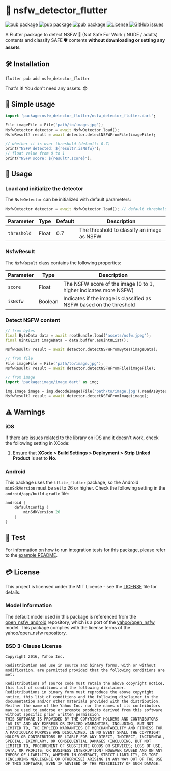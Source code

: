 # 🙈 nsfw_detector_flutter

<p>
    <a href="https://pub.dartlang.org/packages/nsfw_detector_flutter">
        <img src="https://img.shields.io/pub/v/nsfw_detector_flutter" alt="pub package">
    </a>
    <a href="https://pub.dartlang.org/packages/nsfw_detector_flutter">
        <img src="https://img.shields.io/pub/likes/nsfw_detector_flutter" alt="pub package">
    </a>
    <a href="https://pub.dartlang.org/packages/nsfw_detector_flutter">
        <img src="https://img.shields.io/pub/popularity/nsfw_detector_flutter" alt="pub package">
    </a>
    <a href="https://img.shields.io/github/license/hoyaaaa/nsfw_detector_flutter">
        <img src="https://img.shields.io/github/license/hoyaaaa/nsfw_detector_flutter" alt="License">
    </a>
    <a href="https://github.com/hoyaaaa/nsfw_detector_flutter/issues">
        <img src="https://img.shields.io/github/issues/hoyaaaa/nsfw_detector_flutter" alt="GitHub issues">
    </a>
</p>

A Flutter package to detect NSFW 🔞 (Not Safe For Work / NUDE / adults) contents and classify SAFE 🛡️ contents __without downloading or setting any assets__

## 🛠️ Installation

```sh
flutter pub add nsfw_detector_flutter
```

That's it! You don't need any assets. 😎

## 🏃 Simple usage

```dart
import 'package:nsfw_detector_flutter/nsfw_detector_flutter.dart';

File imageFile = File('path/to/image.jpg');
NsfwDetector detector = await NsfwDetector.load();
NsfwResult? result = await detector.detectNSFWFromFile(imageFile);

// whether it is over threshold (default: 0.7)
print("NSFW detected: ${result?.isNsfw}");
// float value from 0 to 1
print("NSFW score: ${result?.score}");
```

## 📙 Usage

### Load and initialize the detector

The `NsfwDetector` can be initialized with default parameters:

```dart
NsfwDetector detector = await NsfwDetector.load(); // default threshold: 0.7
```

| Parameter     | Type    | Default | Description                                                   |
|---------------|---------|---------|---------------------------------------------------------------|
| `threshold`   | Float   | 0.7     | The threshold to classify an image as NSFW                    |                              |

### NsfwResult

The `NsfwResult` class contains the following properties:

| Parameter     | Type    | Description                                                   |
|---------------|-------- |---------------------------------------------------------------|
| `score`       | Float   | The NSFW score of the image (0 to 1, higher indicates more NSFW) |
| `isNsfw`      | Boolean | Indicates if the image is classified as NSFW based on the threshold |

### Detect NSFW content

```dart
// from bytes
final ByteData data = await rootBundle.load('assets/nsfw.jpeg');
final Uint8List imageData = data.buffer.asUint8List();

NsfwResult? result = await detector.detectNSFWFromBytes(imageData);

// from file
File imageFile = File('path/to/image.jpg');
NsfwResult? result = await detector.detectNSFWFromFile(imageFile);

// from image
import 'package:image/image.dart' as img;

img.Image image = img.decodeImage(File('path/to/image.jpg').readAsBytesSync())!;
NsfwResult? result = await detector.detectNSFWFromImage(image);
```

## ⚠️ Warnings

### iOS

If there are issues related to the library on iOS and it doesn't work, check the following setting in XCode:

1. Ensure that **XCode > Build Settings > Deployment > Strip Linked Product** is set to **No**.

### Android

This package uses the `tflite_flutter` package, so the Android `minSdkVersion` must be set to 26 or higher. Check the following setting in the `android/app/build.gradle` file:

```gradle
android {
    defaultConfig {
        minSdkVersion 26
    }
}
```

## 🧪 Test

For information on how to run integration tests for this package, please refer to the [example README](example/README.md).

## 💳 License

This project is licensed under the MIT License - see the [LICENSE](LICENSE) file for details.

### Model Information

The default model used in this package is referenced from the [open_nsfw_android](https://github.com/devzwy/open_nsfw_android) repository, which is a port of the [yahoo/open_nsfw](https://github.com/yahoo/open_nsfw) model. This package complies with the license terms of the yahoo/open_nsfw repository.

### BSD 3-Clause License

```
Copyright 2016, Yahoo Inc.

Redistribution and use in source and binary forms, with or without modification, are permitted provided that the following conditions are met:

Redistributions of source code must retain the above copyright notice, this list of conditions and the following disclaimer.
Redistributions in binary form must reproduce the above copyright notice, this list of conditions and the following disclaimer in the documentation and/or other materials provided with the distribution.
Neither the name of the Yahoo Inc. nor the names of its contributors may be used to endorse or promote products derived from this software without specific prior written permission.
THIS SOFTWARE IS PROVIDED BY THE COPYRIGHT HOLDERS AND CONTRIBUTORS "AS IS" AND ANY EXPRESS OR IMPLIED WARRANTIES, INCLUDING, BUT NOT LIMITED TO, THE IMPLIED WARRANTIES OF MERCHANTABILITY AND FITNESS FOR A PARTICULAR PURPOSE ARE DISCLAIMED. IN NO EVENT SHALL THE COPYRIGHT HOLDER OR CONTRIBUTORS BE LIABLE FOR ANY DIRECT, INDIRECT, INCIDENTAL, SPECIAL, EXEMPLARY, OR CONSEQUENTIAL DAMAGES (INCLUDING, BUT NOT LIMITED TO, PROCUREMENT OF SUBSTITUTE GOODS OR SERVICES; LOSS OF USE, DATA, OR PROFITS; OR BUSINESS INTERRUPTION) HOWEVER CAUSED AND ON ANY THEORY OF LIABILITY, WHETHER IN CONTRACT, STRICT LIABILITY, OR TORT (INCLUDING NEGLIGENCE OR OTHERWISE) ARISING IN ANY WAY OUT OF THE USE OF THIS SOFTWARE, EVEN IF ADVISED OF THE POSSIBILITY OF SUCH DAMAGE.
```
